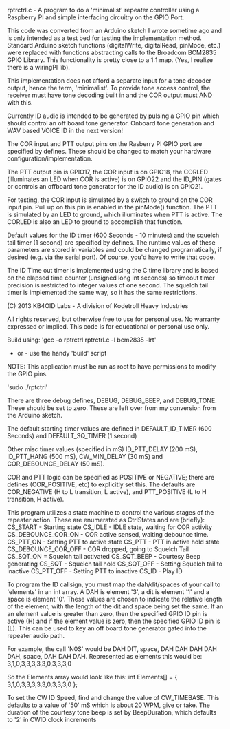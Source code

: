 rptrctrl.c - A program to do a 'minimalist' repeater controller
using a Raspberry PI and simple interfacing circuitry on the
GPIO Port.

This code was converted from an Arduino sketch I wrote sometime
ago and is only intended as a test bed for testing the implementation
method. Standard Arduino sketch functions (digitalWrite, digitalRead, 
pinMode, etc.) were replaced with functions abstracting calls to the
Broadcom BCM2835 GPIO Library. This functionality is pretty close to 
a 1:1 map. (Yes, I realize there is a wiringPI lib).

This implementation does not afford a separate input for a
tone decoder output, hence the term, 'minimalist'. To provide
tone access control, the receiver must have tone decoding
built in and the COR output must AND with this.

Currently ID audio is intended to be generated by pulsing a
GPIO pin which should control an off board tone generator.
Onboard tone generation and WAV based VOICE ID in the next version!

The COR input and PTT output pins on the Rasberry PI GPIO port
are specified by defines. These should be changed to match your
hardware configuration/implementation.

The PTT output pin is GPIO17, the COR input is on GPIO18, the
CORLED (illuminates an LED when COR is active) is on GPIO22 and
the ID_PIN (gates or controls an offboard tone generator for
the ID audio) is on GPIO21.

For testing, the COR input is simulated by a switch to ground 
on the COR input pin. Pull up on this pin is enabled in the
pinMode() function. The PTT is simulated by an LED to ground,
which illuminates when PTT is active. The CORLED is also an LED
to ground to accomplish that function.

Default values for the ID timer (600 Seconds - 10 minutes) and
the squelch tail timer (1 second) are specified by defines.
The runtime values of these parameters are stored in variables
and could be changed programatically, if desired (e.g. via the
serial port). Of course, you'd have to write that code.

The ID Time out timer is implemented using the C time library and
is based on the elapsed time counter (unsigned long int seconds)
so timeout timer precision is restricted to integer values of
one second. The squelch tail timer is implemented the same way,
so it has the same restrictions.

 (C) 2013 KB4OID Labs - A division of Kodetroll Heavy Industries

 All rights reserved, but otherwise free to use for personal use.
 No warranty expressed or implied.
 This code is for educational or personal use only.

Build using: 'gcc -o rptrctrl rptrctrl.c  -l bcm2835 -lrt'
  - or -
  use the handy 'build' script
 
 NOTE: This application must be run as root to have permissions to
 modify the GPIO pins.

'sudo ./rptctrl'

There are three debug defines, DEBUG, DEBUG_BEEP, and DEBUG_TONE.
These should be set to zero. These are left over from my conversion 
from the Arduino sketch.

The default starting timer values are defined in DEFAULT_ID_TIMER 
(600 Seconds) and DEFAULT_SQ_TIMER (1 second)

Other misc timer values (specified in mS) ID_PTT_DELAY (200 mS),
ID_PTT_HANG (500 mS), CW_MIN_DELAY (30 mS) and COR_DEBOUNCE_DELAY
(50 mS).

COR and PTT logic can be specified as POSITIVE or NEGATIVE; there
are defines (COR_POSITIVE, etc) to explicitly set this. The 
defaults are COR_NEGATIVE (H to L transition, L active), and 
PTT_POSITIVE (L to H transition, H active).

This program utilizes a state machine to control the various stages
of the repeater action. These are enumerated as CtrlStates and are
(briefly):
  CS_START - Starting state
  CS_IDLE - IDLE state, waiting for COR activity
  CS_DEBOUNCE_COR_ON - COR active sensed, waiting debounce time.
  CS_PTT_ON - Setting PTT to active state
  CS_PTT - PTT in active hold state 
  CS_DEBOUNCE_COR_OFF - COR dropped, going to Squelch Tail
  CS_SQT_ON = Squelch tail activated
  CS_SQT_BEEP - Courtesy Beep generating
  CS_SQT - Squelch tail hold
  CS_SQT_OFF - Setting Squelch tail to inactive
  CS_PTT_OFF - Setting PTT to inactive
  CS_ID - Play ID

To program the ID callsign, you must map the dah/dit/spaces of your call
to 'elements' in an int array. A DAH is element '3', a dit is element
'1' and a space is element '0'. These values are chosen to indicate the
relative length of the element, with the length of the dit and space
being set the same. If an an element value is greater than zero, then
the specified GPIO ID pin is active (H) and if the element value is zero, 
then the specified GPIO ID pin is (L). This can be used to key an off
board tone generator gated into the repeater audio path. 

For example, the call 'N0S' would be DAH DIT, space, DAH DAH DAH DAH DAH, 
space, DAH DAH DAH. Represented as elements this would be:
3,1,0,3,3,3,3,3,0,3,3,3,0

So the Elements array would look like this:
int Elements[] = {
  3,1,0,3,3,3,3,3,0,3,3,3,0
};

To set the CW ID Speed, find and change the value of CW_TIMEBASE. This 
defaults to a value of '50' mS which is about 20 WPM, give or take.
The duration of the courtesy tone beep is set by BeepDuration, which 
defaults to '2' in CWID clock increments

